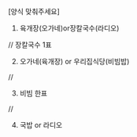 
[양식 맞춰주세요]
1. 육개장(오가네)or장칼국수(라디오)

// 장칼국수 1표   

2. 오가네(육개장) or 우리집식당(비빔밥)

//

3. 비빔 한표

//

4. 국밥 or 라디오

